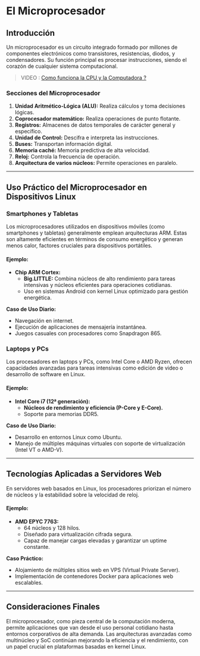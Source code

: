 # El Microprocesador

## Introducción

Un microprocesador es un circuito integrado formado por millones de componentes electrónicos como transistores, resistencias, diodos, y condensadores. Su función principal es procesar instrucciones, siendo el corazón de cualquier sistema computacional.

> VIDEO : [Como funciona la CPU y la Computadora ?](https://www.youtube.com/watch?app=desktop&v=LVAZ2SPf1FA)

### Secciones del Microprocesador

1. **Unidad Aritmético-Lógica (ALU):** Realiza cálculos y toma decisiones lógicas.
2. **Coprocesador matemático:** Realiza operaciones de punto flotante.
3. **Registros:** Almacenes de datos temporales de carácter general y específico.
4. **Unidad de Control:** Descifra e interpreta las instrucciones.
5. **Buses:** Transportan información digital.
6. **Memoria caché:** Memoria predictiva de alta velocidad.
7. **Reloj:** Controla la frecuencia de operación.
8. **Arquitectura de varios núcleos:** Permite operaciones en paralelo.

---

## Uso Práctico del Microprocesador en Dispositivos Linux

### Smartphones y Tabletas

Los microprocesadores utilizados en dispositivos móviles (como smartphones y tabletas) generalmente emplean arquitecturas ARM. Estas son altamente eficientes en términos de consumo energético y generan menos calor, factores cruciales para dispositivos portátiles.

#### Ejemplo:
- **Chip ARM Cortex:**
  - **Big.LITTLE:** Combina núcleos de alto rendimiento para tareas intensivas y núcleos eficientes para operaciones cotidianas.
  - Uso en sistemas Android con kernel Linux optimizado para gestión energética.

**Caso de Uso Diario:**
- Navegación en internet.
- Ejecución de aplicaciones de mensajería instantánea.
- Juegos casuales con procesadores como Snapdragon 865.

### Laptops y PCs

Los procesadores en laptops y PCs, como Intel Core o AMD Ryzen, ofrecen capacidades avanzadas para tareas intensivas como edición de video o desarrollo de software en Linux.

#### Ejemplo:
- **Intel Core i7 (12ª generación):**
  - **Núcleos de rendimiento y eficiencia (P-Core y E-Core).**
  - Soporte para memorias DDR5.

**Caso de Uso Diario:**
- Desarrollo en entornos Linux como Ubuntu.
- Manejo de múltiples máquinas virtuales con soporte de virtualización (Intel VT o AMD-V).

---

## Tecnologías Aplicadas a Servidores Web

En servidores web basados en Linux, los procesadores priorizan el número de núcleos y la estabilidad sobre la velocidad de reloj.

#### Ejemplo:
- **AMD EPYC 7763:**
  - 64 núcleos y 128 hilos.
  - Diseñado para virtualización cifrada segura.
  - Capaz de manejar cargas elevadas y garantizar un uptime constante.

**Caso Práctico:**
- Alojamiento de múltiples sitios web en VPS (Virtual Private Server).
- Implementación de contenedores Docker para aplicaciones web escalables.

---

## Consideraciones Finales

El microprocesador, como pieza central de la computación moderna, permite aplicaciones que van desde el uso personal cotidiano hasta entornos corporativos de alta demanda. Las arquitecturas avanzadas como multinúcleo y SoC continúan mejorando la eficiencia y el rendimiento, con un papel crucial en plataformas basadas en kernel Linux.
